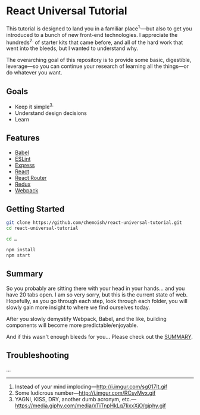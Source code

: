 # React Universal Tutorial

This tutorial is designed to land you in a familiar place<sup>1.</sup>—but also to get you introduced to a bunch of new front-end technologies. I appreciate the hundreds<sup>2.</sup> of starter kits that came before, and all of the hard work that went into the bleeds, but I wanted to understand why.

The overarching goal of this repository is to provide some basic, digestible, leverage—so you can continue your research of learning all the things—or do whatever you want.

## Goals

- Keep it simple<sup>3.</sup>
- Understand design decisions
- Learn

## Features

- [Babel](https://babeljs.io/)
- [ESLint](http://eslint.org/)
- [Express](http://expressjs.com/)
- [React](https://facebook.github.io/react/)
- [React Router](https://github.com/rackt/react-router)
- [Redux](http://redux.js.org/)
- [Webpack](https://webpack.github.io/)

## Getting Started

```sh
git clone https://github.com/chemoish/react-universal-tutorial.git
cd react-universal-tutorial

cd …

npm install
npm start
```

## Summary

So you probably are sitting there with your head in your hands… and you have 20 tabs open. I am so very sorry, but this is the current state of web. Hopefully, as you go through each step, look through each folder, you will slowly gain more insight to where we find ourselves today.

After you slowly demystify Webpack, Babel, and the like, building components will become more predictable/enjoyable.

And if this wasn't enough bleeds for you… Please check out the [SUMMARY](https://github.com/chemoish/react-universal-tutorial/blob/master/SUMMARY.md).

## Troubleshooting

…

---

1. Instead of your mind imploding—http://i.imgur.com/sg017lt.gif
1. Some ludicrous number—http://i.imgur.com/RCsyMvx.gif
1. YAGNI, KISS, DRY, another dumb acronym, etc.—https://media.giphy.com/media/xTiTnpHkLq7IixxXjO/giphy.gif
